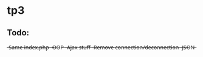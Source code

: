 # tp3

## Todo:
-̶S̶a̶m̶e̶ i̶n̶d̶e̶x̶.̶p̶h̶p̶
-̶O̶O̶P̶
-̶A̶j̶a̶x̶ s̶t̶u̶f̶f̶
-̶R̶e̶m̶o̶v̶e̶ c̶o̶n̶n̶e̶c̶t̶i̶o̶n̶/̶d̶e̶c̶o̶n̶n̶e̶c̶t̶i̶o̶n̶
-̶J̶S̶O̶N̶